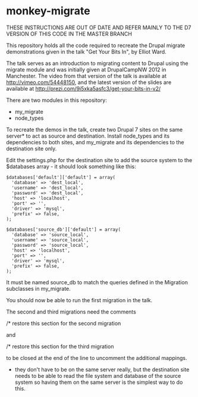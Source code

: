 monkey-migrate
==============

THESE INSTRUCTIONS ARE OUT OF DATE AND REFER MAINLY TO THE D7 VERSION OF THIS CODE IN THE MASTER BRANCH

This repository holds all the code required to recreate the Drupal migrate demonstrations given in the talk "Get Your Bits In", by Elliot Ward.

The talk serves as an introduction to migrating content to Drupal using the migrate module and was initially given at DrupalCampNW 2012 in Manchester. The video from that version of the talk is available at http://vimeo.com/54448150, and the latest version of the slides are available at http://prezi.com/9i5xka5asfc3/get-your-bits-in-v2/

There are two modules in this repository:

* my_migrate
* node_types

To recreate the demos in the talk, create two Drupal 7 sites on the same server* to act as source and destination. Install node_types and its dependencies to both sites, and my_migrate and its dependencies to the destination site only. 

Edit the settings.php for the destination site to add the source system to the $databases array - it should look something like this:

    $databases['default']['default'] = array(
      'database' => 'dest_local',
      'username' => 'dest_local',
      'password' => 'dest_local',
      'host' => 'localhost',
      'port' => '',
      'driver' => 'mysql',
      'prefix' => false,
    );
    
    $databases['source_db']['default'] = array(
      'database' => 'source_local',
      'username' => 'source_local',
      'password' => 'source_local',
      'host' => 'localhost',
      'port' => '',
      'driver' => 'mysql',
      'prefix' => false,
    );

It must be named source_db to match the queries defined in the Migration subclasses in my_migrate.

You should now be able to run the first migration in the talk.

The second and third migrations need the comments 

/* restore this section for the second migration

and 

/* restore this section for the third migration

to be closed at the end of the line to uncomment the additional mappings.





* they don't have to be on the same server really, but the destination site needs to be able to read the file system and database of the source system so having them on the same server is the simplest way to do this.


